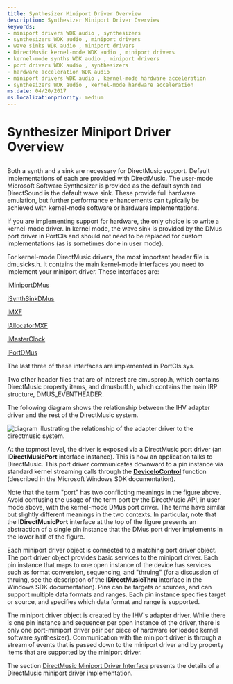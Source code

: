 ```yaml
---
title: Synthesizer Miniport Driver Overview
description: Synthesizer Miniport Driver Overview
keywords:
- miniport drivers WDK audio , synthesizers
- synthesizers WDK audio , miniport drivers
- wave sinks WDK audio , miniport drivers
- DirectMusic kernel-mode WDK audio , miniport drivers
- kernel-mode synths WDK audio , miniport drivers
- port drivers WDK audio , synthesizers
- hardware acceleration WDK audio
- miniport drivers WDK audio , kernel-mode hardware acceleration
- synthesizers WDK audio , kernel-mode hardware acceleration
ms.date: 04/20/2017
ms.localizationpriority: medium
---
```


# Synthesizer Miniport Driver Overview


## <span id="synthesizer_miniport_driver_overview"></span><span id="SYNTHESIZER_MINIPORT_DRIVER_OVERVIEW"></span>


Both a synth and a sink are necessary for DirectMusic support. Default implementations of each are provided with DirectMusic. The user-mode Microsoft Software Synthesizer is provided as the default synth and DirectSound is the default wave sink. These provide full hardware emulation, but further performance enhancements can typically be achieved with kernel-mode software or hardware implementations.

If you are implementing support for hardware, the only choice is to write a kernel-mode driver. In kernel mode, the wave sink is provided by the DMus port driver in PortCls and should not need to be replaced for custom implementations (as is sometimes done in user mode).

For kernel-mode DirectMusic drivers, the most important header file is dmusicks.h. It contains the main kernel-mode interfaces you need to implement your miniport driver. These interfaces are:

[IMiniportDMus](/windows-hardware/drivers/ddi/dmusicks/nn-dmusicks-iminiportdmus)

[ISynthSinkDMus](/windows-hardware/drivers/ddi/dmusicks/nn-dmusicks-isynthsinkdmus)

[IMXF](/windows-hardware/drivers/ddi/dmusicks/nn-dmusicks-imxf)

[IAllocatorMXF](/windows-hardware/drivers/ddi/dmusicks/nn-dmusicks-iallocatormxf)

[IMasterClock](/windows-hardware/drivers/ddi/dmusicks/nn-dmusicks-imasterclock)

[IPortDMus](/windows-hardware/drivers/ddi/dmusicks/nn-dmusicks-iportdmus)

The last three of these interfaces are implemented in PortCls.sys.

Two other header files that are of interest are dmusprop.h, which contains DirectMusic property items, and dmusbuff.h, which contains the main IRP structure, DMUS\_EVENTHEADER.

The following diagram shows the relationship between the IHV adapter driver and the rest of the DirectMusic system.

![diagram illustrating the relationship of the adapter driver to the directmusic system.](images/dmkmbig.png)

At the topmost level, the driver is exposed via a DirectMusic port driver (an **IDirectMusicPort** interface instance). This is how an application talks to DirectMusic. This port driver communicates downward to a pin instance via standard kernel streaming calls through the [**DeviceIoControl**](/windows/win32/api/ioapiset/nf-ioapiset-deviceiocontrol) function (described in the Microsoft Windows SDK documentation).

Note that the term "port" has two conflicting meanings in the figure above. Avoid confusing the usage of the term port by the DirectMusic API, in user mode above, with the kernel-mode DMus port driver. The terms have similar but slightly different meanings in the two contexts. In particular, note that the **IDirectMusicPort** interface at the top of the figure presents an abstraction of a single pin instance that the DMus port driver implements in the lower half of the figure.

Each miniport driver object is connected to a matching port driver object. The port driver object provides basic services to the miniport driver. Each pin instance that maps to one open instance of the device has services such as format conversion, sequencing, and "thruing" (for a discussion of thruing, see the description of the **IDirectMusicThru** interface in the Windows SDK documentation). Pins can be targets or sources, and can support multiple data formats and ranges. Each pin instance specifies target or source, and specifies which data format and range is supported.

The miniport driver object is created by the IHV's adapter driver. While there is one pin instance and sequencer per open instance of the driver, there is only one port-miniport driver pair per piece of hardware (or loaded kernel software synthesizer). Communication with the miniport driver is through a stream of events that is passed down to the miniport driver and by property items that are supported by the miniport driver.

The section [DirectMusic Miniport Driver Interface](directmusic-miniport-driver-interface.md) presents the details of a DirectMusic miniport driver implementation.

 

